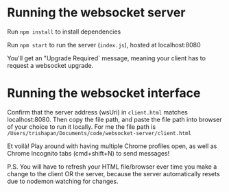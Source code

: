 # Running the websocket server
Run `npm install` to install dependencies

Run `npm start` to run the server (`index.js`), hosted at localhost:8080

You'll get an "Upgrade Required` message, meaning your client has to request a websocket upgrade.

# Running the websocket interface
Confirm that the server address (wsUri) in `client.html` matches localhost:8080. Then copy the file path, and paste the file path into browser of your choice to run it locally. For me the file path is `/Users/trishapan/Documents/code/websocket-server/client.html`

Et voilà! Play around with having multiple Chrome profiles open, as well as Chrome Incognito tabs (cmd+shift+N) to send messages!

P.S. You will have to refresh your HTML file/browser ever time you make a change to the client OR the server, because the server automatically resets due to nodemon watching for changes.

<!-- Notes I used to `git init` because I forgot how to do that: https://pow123.github.io/Getting-Started-Git/03-create/ -->
<!-- Notes I used to configure npm for my server: https://www.freecodecamp.org/news/full-stack-project-tutorial-create-a-notes-app-using-react-and-node-js/#part-2-create-the-backend -->
